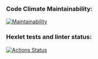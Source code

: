 ### Code Climate Maintainability:
[![Maintainability](https://api.codeclimate.com/v1/badges/e00316cf71748352a8ba/maintainability)](https://codeclimate.com/github/purple-jabba/frontend-project-44/maintainability)
### Hexlet tests and linter status:
[![Actions Status](https://github.com/purple-jabba/frontend-project-44/workflows/hexlet-check/badge.svg)](https://github.com/purple-jabba/frontend-project-44/actions)
